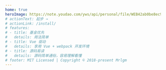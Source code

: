 ```yaml
---
home: true
heroImage: https://note.youdao.com/yws/api/personal/file/WEB42ab0be8ec96d9393c06494b1b7b603b?method=download&shareKey=21a1a1c74e2ba0085166e93dfd131d42
# actionText: 起步 →
# actionLink: /install/
# features:
# - title: 基金优先
#   details: 用法简单
# - title: Vue 驱动
#   details: 享用 Vue + webpack 开发环境
# - title: 源码易读
#   details: 源码简单通俗，容易理解看懂
# footer: MIT Licensed | Copyright © 2018-present Mrlgm
---
```

<ClientOnly>
<home></home>
</ClientOnly>
